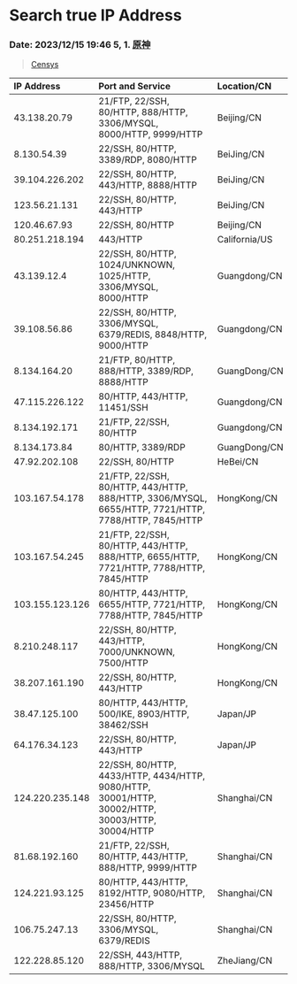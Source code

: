 # Search true IP Address

### Date: 2023/12/15 19:46 5, 1. [原神](https://ys.mihoyo.com/)
> [Censys](https://search.censys.io/search?resource=hosts&sort=RELEVANCE&per_page=25&virtual_hosts=EXCLUDE&q=ys.mihoyo.com)

| IP Address      | Port and Service                                                                                    | Location/CN   |
| :---            | :---                                                                                                | :---          |
| 43.138.20.79    | 21/FTP, 22/SSH, 80/HTTP, 888/HTTP, 3306/MYSQL, 8000/HTTP, 9999/HTTP                                 | Beijing/CN    |
| 8.130.54.39     | 22/SSH, 80/HTTP, 3389/RDP, 8080/HTTP                                                                | BeiJing/CN    |
| 39.104.226.202  | 22/SSH, 80/HTTP, 443/HTTP, 8888/HTTP                                                                | BeiJing/CN    |
| 123.56.21.131   | 22/SSH, 80/HTTP, 443/HTTP                                                                           | BeiJing/CN    |
| 120.46.67.93    | 22/SSH, 80/HTTP                                                                                     | Beijing/CN    |
| 80.251.218.194  | 443/HTTP                                                                                            | California/US |
| 43.139.12.4     | 22/SSH, 80/HTTP, 1024/UNKNOWN, 1025/HTTP, 3306/MYSQL, 8000/HTTP                                     | Guangdong/CN  |
| 39.108.56.86    | 22/SSH, 80/HTTP, 3306/MYSQL, 6379/REDIS, 8848/HTTP, 9000/HTTP                                       | Guangdong/CN  |
| 8.134.164.20    | 21/FTP, 80/HTTP, 888/HTTP, 3389/RDP, 8888/HTTP                                                      | GuangDong/CN  |
| 47.115.226.122  | 80/HTTP, 443/HTTP, 11451/SSH                                                                        | Guangdong/CN  |
| 8.134.192.171   | 21/FTP, 22/SSH, 80/HTTP                                                                             | Guangdong/CN  |
| 8.134.173.84    | 80/HTTP, 3389/RDP                                                                                   | GuangDong/CN  |
| 47.92.202.108   | 22/SSH, 80/HTTP                                                                                     | HeBei/CN      |
| 103.167.54.178  | 21/FTP, 22/SSH, 80/HTTP, 443/HTTP, 888/HTTP, 3306/MYSQL, 6655/HTTP, 7721/HTTP, 7788/HTTP, 7845/HTTP | HongKong/CN   |
| 103.167.54.245  | 21/FTP, 22/SSH, 80/HTTP, 443/HTTP, 888/HTTP, 6655/HTTP, 7721/HTTP, 7788/HTTP, 7845/HTTP             | HongKong/CN   |
| 103.155.123.126 | 80/HTTP, 443/HTTP, 6655/HTTP, 7721/HTTP, 7788/HTTP, 7845/HTTP                                       | HongKong/CN   |
| 8.210.248.117   | 22/SSH, 80/HTTP, 443/HTTP, 7000/UNKNOWN, 7500/HTTP                                                  | HongKong/CN   |
| 38.207.161.190  | 22/SSH, 80/HTTP, 443/HTTP                                                                           | HongKong/CN   |
| 38.47.125.100   | 80/HTTP, 443/HTTP, 500/IKE, 8903/HTTP, 38462/SSH                                                    | Japan/JP      |
| 64.176.34.123   | 22/SSH, 80/HTTP, 443/HTTP                                                                           | Japan/JP      |
| 124.220.235.148 | 22/SSH, 80/HTTP, 4433/HTTP, 4434/HTTP, 9080/HTTP, 30001/HTTP, 30002/HTTP, 30003/HTTP, 30004/HTTP    | Shanghai/CN   |
| 81.68.192.160   | 21/FTP, 22/SSH, 80/HTTP, 443/HTTP, 888/HTTP, 9999/HTTP                                              | Shanghai/CN   |
| 124.221.93.125  | 80/HTTP, 443/HTTP, 8192/HTTP, 9080/HTTP, 23456/HTTP                                                 | Shanghai/CN   |
| 106.75.247.13   | 22/SSH, 80/HTTP, 3306/MYSQL, 6379/REDIS                                                             | Shanghai/CN   |
| 122.228.85.120  | 22/SSH, 443/HTTP, 888/HTTP, 3306/MYSQL                                                              | ZheJiang/CN   |

